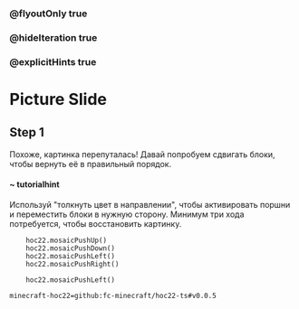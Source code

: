 ### @flyoutOnly true
### @hideIteration true
### @explicitHints true


# Picture Slide

## Step 1  
Похоже, картинка перепуталась! Давай попробуем сдвигать блоки, чтобы вернуть её в правильный порядок.  

#### ~ tutorialhint  
Используй "толкнуть цвет в направлении", чтобы активировать поршни и переместить блоки в нужную сторону. Минимум три хода потребуется, чтобы восстановить картинку.  


```ghost
    hoc22.mosaicPushUp()
    hoc22.mosaicPushDown()
    hoc22.mosaicPushLeft()
    hoc22.mosaicPushRight()
```
```template
    hoc22.mosaicPushLeft()
```

```package
minecraft-hoc22=github:fc-minecraft/hoc22-ts#v0.0.5
```